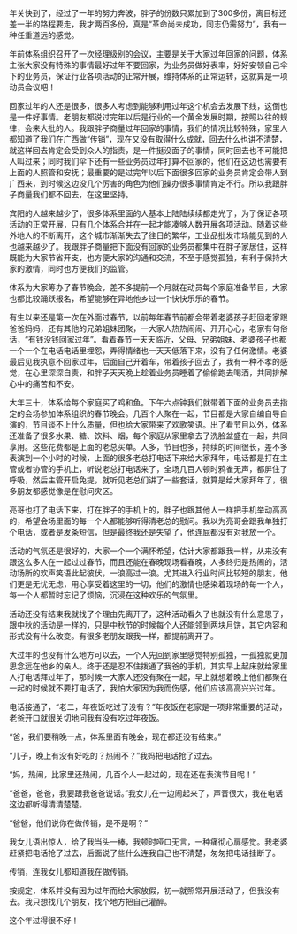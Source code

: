 年关快到了，经过了一年的努力奔波，胖子的份数只累加到了300多份，离目标还差一半的路程要走，我才两百多份，真是“革命尚未成功，同志仍需努力”，我有一种任重道远的感觉。

年前体系组织召开了一次经理级别的会议，主要是关于大家过年回家的问题，体系主张大家没有特殊的事情最好过年不要回家，为业务员做好表率，好好安顿自己伞下的业务员，保证行业各项活动的正常开展，维持体系的正常运转，这就算是一项动员会议吧！

回家过年的人还是很多，很多人考虑到能够利用过年这个机会去发展下线，这倒也是一件好事情。老朋友都说过完年以后是行业的一个黄金发展时期，按照以往的规律，会来大批的人。我跟胖子商量过年回家的事情，我们的情况比较特殊，家里人都知道了我们在广西做“传销”，现在又没有取得什么成就，回去什么也讲不清楚，就这样回去肯定会受到众人的指责，是一件挺没面子的事情，同时回去也不可能把人叫过来；同时我们伞下还有一些业务员过年打算不回家的，他们在这边也需要有上面的人照管和安抚；最重要的是过完年以后下面很多回家的业务员肯定会带人到广西来，到时候这边没几个厉害的角色为他们操办很多事情肯定不行。所以我跟胖子商量我们都不回去，在这里坚持。

宾阳的人越来越少了，很多体系里面的人基本上陆陆续续都走光了，为了保证各项活动的正常开展，只有几个体系合并在一起才能凑够人数开展各项活动。随着这些外地人的不断离开，这个城市渐渐失去了往日的繁华，工业品批发市场能见到的人也越来越少了。我跟胖子商量把下面没有回家的业务员都集中在胖子家居住，这样既能为大家节省开支，也方便大家的沟通和交流，不至于感觉孤独，有利于保持大家的激情，同时也方便我们的监管。

体系为大家筹办了春节晚会，差不多提前一个月就在动员每个家庭准备节目，大家也都比较踊跃报名，希望能够在异地他乡过一个快快乐乐的春节。

有生以来还是第一次在外面过春节，以前每年春节前都会带着老婆孩子赶回老家跟爸爸妈妈，还有其他的兄弟姐妹团聚，一大家人热热闹闹、开开心心，老家有句俗话，“有钱没钱回家过年”。看着春节一天天临近，父母、兄弟姐妹、老婆孩子也都一个一个在电话电话里埋怨，弄得情绪也一天天低落下来，没有了任何激情。老婆最后见我执意不回家过年，后面自己开着车，带着孩子回去了，我有一种不孝的感觉，在心里深深自责，和胖子天天晚上趁着业务员睡着了偷偷跑去喝酒，共同排解心中的痛苦和不安。

大年三十，体系给每个家庭买了鸡和鱼。下午六点钟我们就带着下面的业务员去指定的会场参加体系组织的春节晚会。几百个人聚在一起，节目都是大家自编自导自演的，节目谈不上什么质量，但也给大家带来了欢歌笑语。出了看节目以外，体系还准备了很多水果、糖、饮料、烟，每个家庭从家里拿去了洗脸盆盛在一起，共同享用。这些花费都是上面的老总买单。人多，节目也多，持续的时间很长，差不多表演到一个小时的时候，上面的很多老总打电话下来给大家拜年，电话都是打在主管或者协管的手机上，听说老总打电话来了，全场几百人顿时鸦雀无声，都屏住了呼吸，然后主管开启免提，就听见老总们讲了一些套话，就算是给大家拜年了，很多朋友都感觉像是在慰问灾区。

亮哥也打了电话下来，打在胖子的手机上的，胖子也跟其他人一样把手机举动高高的，希望会场里面的每一个人都能够听得清老总的慰问。我以为亮哥会跟我单独打个电话，或者是发条短信，但是最终我还是失望了，他连屁都没有对我放一个。

活动的气氛还是很好的，大家一个一个满怀希望，估计大家都跟我一样，从来没有跟这么多人在一起过过春节，而且还能在春晚现场看春晚，人多终归是热闹的，活动场所的欢声笑语此起彼伏，一浪高过一浪。尤其进入行业时间比较短的朋友，他们更是无忧无虑，用心享受着这里的一切，他们的激情也感染着现场的每一个人，每一个人都暂时忘记了烦恼，沉浸在这种欢乐的气氛里。

活动还没有结束我就找了个理由先离开了，这种活动看久了也就没有什么意思了，跟中秋的活动是一样的，只是中秋节的时候每个人还能领到两块月饼，其它内容和形式没有什么改变。有很多老朋友跟我一样，都提前离开了。

大过年的也没有什么地方可以去，一个人先回到家里感觉特别孤独，一孤独就更加思念远在他乡的亲人。终于还是忍不住拨通了我爸的手机，其实早上起床就给家里人打电话拜过年了，那时候一大家人还没有聚在一起，早上就想着晚上他们都聚在一起的时候就不要打电话了，我怕大家因为我而伤感，他们应该高高兴兴过年。

电话接通了，“老二，年夜饭吃过了没有？”年夜饭在老家是一项非常重要的活动，老爸开口就很关切地问我有没有吃过年夜饭。

“爸，我们要稍晚一点，体系里面有晚会，现在都还没有结束。”

“儿子，晚上有没有好吃的？热闹不？”我妈把电话抢了过去。

“妈，热闹，比家里还热闹，几百个人一起过的，现在还在表演节目呢！”

“爸爸，爸爸，我要跟我爸爸说话。”我女儿在一边闹起来了，声音很大，我在电话这边都听得清清楚楚。

“爸爸，他们说你在做传销，是不是啊？”

我女儿语出惊人，给了我当头一棒，我顿时哑口无言，一种痛彻心扉感觉。我老婆赶紧把电话抢了过去，后面说了些什么连我自己也不清楚，匆匆把电话挂断了。

传销，连我女儿都知道我在做传销。

按规定，体系并没有因为过年而给大家放假，初一就照常开展活动了，但我没有去。我只想找几个朋友，找个地方把自己灌醉。

这个年过得很不好！
